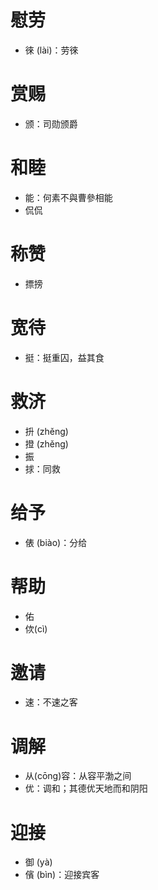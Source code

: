 # 慰劳
* 徠 (lài)：劳徠
# 赏赐
* 颁：司勋颁爵
# 和睦
* 能：何素不與曹參相能
* 侃侃
# 称赞
* 摽搒
# 宽待
* 挺：挺重囚，益其食
# 救济
* 抍 (zhěng)
* 撜 (zhěng)
* 振
* 捄：同救
# 给予
* 俵 (biào)：分给
# 帮助
* 佑
* 佽(cì)
# 邀请
* 速：不速之客
# 调解
* 从(cōng)容：从容平渤之间
* 优：调和；其德优天地而和阴阳
# 迎接
* 御 (yà)
* 儐 (bìn)：迎接宾客
